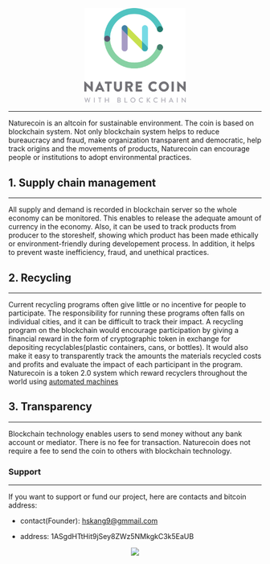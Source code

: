<p align="center"><img width="40%" src="logo/logo.png" /></p>

--------------------------------------------------------------------------------

Naturecoin is an altcoin for sustainable environment. The coin is based on blockchain system.
Not only blockchain system helps to reduce bureaucracy and fraud, make organization transparent and democratic, help track origins and the movements of products, Naturecoin can encourage people or institutions to adopt environmental practices.

## 1. Supply chain management
---
All supply and demand is recorded in blockchain server so the whole economy can be monitored.
This enables to release the adequate amount of currency in the economy. Also, it can be used to track products from producer to the storeshelf, showing which product has been made ethically or environment-friendly during developement process. In addition, it helps to prevent waste inefficiency, fraud, and unethical practices.

## 2. Recycling
---
Current recycling programs often give little or no incentive for people to participate. The responsibility for running these programs often falls on individual cities, and it can be difficult to track their impact. A recycling program on the blockchain would encourage participation by giving a financial reward in the form of cryptographic token in exchange for depositing recyclables(plastic containers, cans, or bottles). It would also make it easy to transparently track the amounts the materials recycled costs and profits and evaluate the impact of each participant in the program. Naturecoin is a token 2.0 system which reward recyclers throughout the world using [automated machines](https://www.youtube.com/watch?v=TGJ6al46fDw&t=39s)

## 3. Transparency
---
Blockchain technology enables users to send money without any bank account or mediator. There is no fee for transaction. Naturecoin does not require a fee to send the coin to others with blockchain technology.


### Support
---
If you want to support or fund our project, here are contacts and bitcoin address:

- contact(Founder): [hskang9@gmmail.com](mailto:hskang9@gmail.com)

- address: 1ASgdHTtHit9jSey8ZWz5NMkgkC3k5EaUB

<p align="center"><img width="40%" src="img/bitcoin_adress.jpg" /></p>
